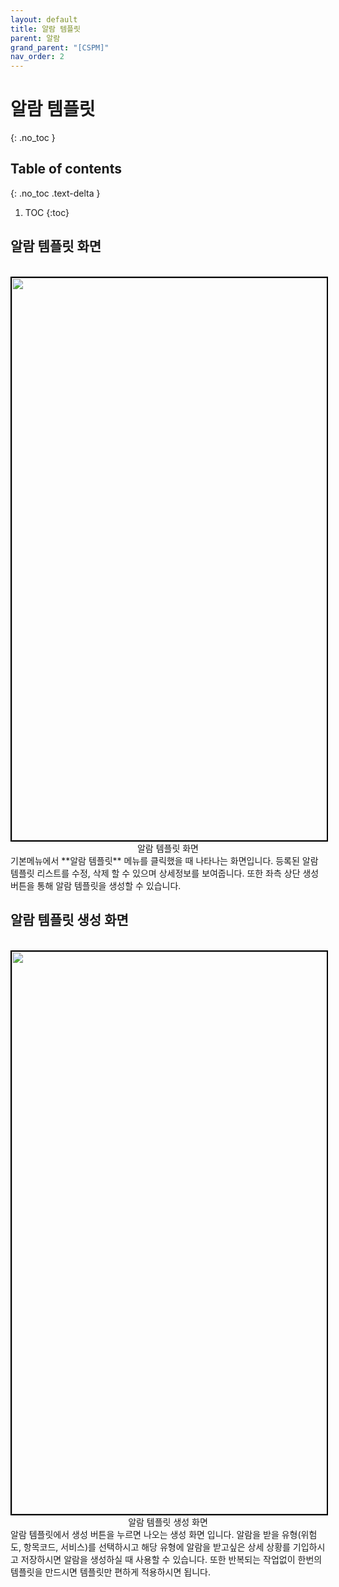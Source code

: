 ```yaml
---
layout: default
title: 알람 템플릿
parent: 알람
grand_parent: "[CSPM]"
nav_order: 2
---
```


# 알람 템플릿
{: .no_toc }
<br>

## Table of contents
{: .no_toc .text-delta }

1. TOC
{:toc}

## 알람 템플릿 화면
<br>

<center>
    <img
        src="../../../../assets/images/알람 템플릿2.png"
        width="1600"
        height="900"
        style="border: 2px solid black;"
    />
    <figcaption>알람 템플릿 화면</figcaption>
</center>
기본메뉴에서 **알람 템플릿** 메뉴를 클릭했을 때 나타나는 화면입니다.
등록된 알람 템플릿 리스트를 수정, 삭제 할 수 있으며 상세정보를 보여줍니다.
또한 좌측 상단 생성버튼을 통해 알람 템플릿을 생성할 수 있습니다.

## 알람 템플릿 생성 화면
<br>
<center>
    <img
        src="../../../../assets/images/알람 템플릿1.png"
        width="1600"
        height="900"
        style="border: 2px solid black;"
    />
    <figcaption>알람 템플릿 생성 화면</figcaption>
</center>
알람 템플릿에서 생성 버튼을 누르면 나오는 생성 화면 입니다.
알람을 받을 유형(위험도, 항목코드, 서비스)를 선택하시고 해당 유형에 알람을 받고싶은 상세 상황를 기입하시고 저장하시면 알람을 생성하실 때 사용할 수 있습니다.
또한 반복되는 작업없이 한번의 템플릿을 만드시면 템플릿만 편하게 적용하시면 됩니다.
